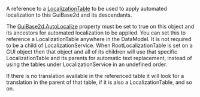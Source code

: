 A reference to a [LocalizationTable](https://create.roblox.com/docs/reference/engine/classes/LocalizationTable) to be used to apply automated
localization to this GuiBase2d and its descendants.

The [GuiBase2d.AutoLocalize](https://create.roblox.com/docs/reference/engine/classes/GuiBase2d#AutoLocalize) property must be set to true on this object
and its ancestors for automated localization to be applied. You can set
this to reference a LocalizationTable anywhere in the DataModel. It is not
required to be a child of LocalizationService. When RootLocalizationTable
is set on a GUI object then that object and all of its children will use
that specific LocalizationTable and its parents for automatic text
replacement, instead of using the tables under LocalizationService in an
undefined order.

If there is no translation available in the referenced table it will look
for a translation in the parent of that table, if it is also a
LocalizationTable, and so on.